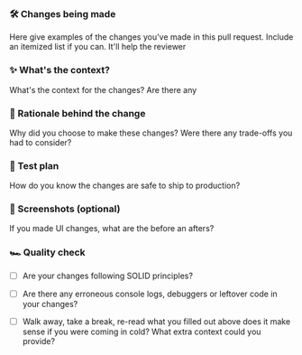 ### 🛠 Changes being made

Here give examples of the changes you've made in this pull request. Include an itemized list if you can. It'll help the reviewer


### ✨ What's the context?

What's the context for the changes? Are there any


### 🧠 Rationale behind the change

Why did you choose to make these changes? Were there any trade-offs you had to consider? 


### 🧪 Test plan

How do you know the changes are safe to ship to production?


### 📸 Screenshots (optional)

If you made UI changes, what are the before an afters?


### 🏎 Quality check

- [ ] Are your changes following SOLID principles?
<!-- ignore-task-list-start -->
- [ ] Are there any erroneous console logs, debuggers or leftover code in your changes?
<!-- ignore-task-list-end -->
- [ ] Walk away, take a break, re-read what you filled out above does it make sense if you were coming in cold? What extra context could you provide?
